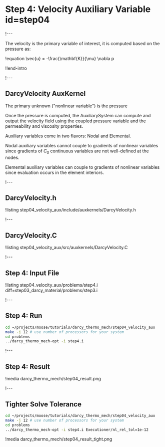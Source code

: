 # Step 4: Velocity Auxiliary Variable id=step04

!---

The velocity is the primary variable of interest, it is computed based on the pressure as:

!equation
\vec{u} = -\frac{\mathbf{K}}{\mu} \nabla p

!!end-intro

!---

## DarcyVelocity AuxKernel

The primary unknown ("nonlinear variable") is the pressure

Once the pressure is computed, the AuxiliarySystem can compute and output the velocity field using
the coupled pressure variable and the permeability and viscosity properties.

Auxiliary variables come in two flavors: Nodal and Elemental.

Nodal auxiliary variables cannot couple to gradients of nonlinear variables since gradients of $C_0$
continuous variables are not well-defined at the nodes.

Elemental auxiliary variables can couple to gradients of nonlinear variables since evaluation
occurs in the element interiors.

!---

## DarcyVelocity.h

!listing step04_velocity_aux/include/auxkernels/DarcyVelocity.h

!---

## DarcyVelocity.C

!listing step04_velocity_aux/src/auxkernels/DarcyVelocity.C

!---

## Step 4: Input File

!listing step04_velocity_aux/problems/step4.i diff=step03_darcy_material/problems/step3.i

!---

## Step 4: Run

```bash
cd ~/projects/moose/tutorials/darcy_thermo_mech/step04_velocity_aux
make -j 12 # use number of processors for your system
cd problems
../darcy_thermo_mech-opt -i step4.i
```

!---

## Step 4: Result

!media darcy_thermo_mech/step04_result.png

!---

## Tighter Solve Tolerance

```bash
cd ~/projects/moose/tutorials/darcy_thermo_mech/step04_velocity_aux
make -j 12 # use number of processors for your system
cd problems
../darcy_thermo_mech-opt -i step4.i Executioner/nl_rel_tol=1e-12
```

!media darcy_thermo_mech/step04_result_tight.png
